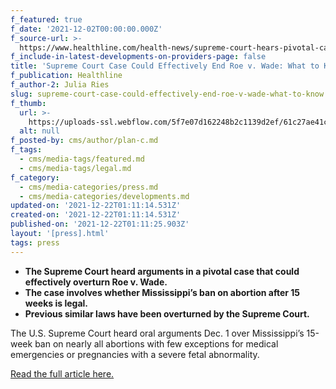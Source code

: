 ```yaml
---
f_featured: true
f_date: '2021-12-02T00:00:00.000Z'
f_source-url: >-
  https://www.healthline.com/health-news/supreme-court-hears-pivotal-case-that-may-overturn-roe-v-wade
f_include-in-latest-developments-on-providers-page: false
title: 'Supreme Court Case Could Effectively End Roe v. Wade: What to Know'
f_publication: Healthline
f_author-2: Julia Ries
slug: supreme-court-case-could-effectively-end-roe-v-wade-what-to-know
f_thumb:
  url: >-
    https://uploads-ssl.webflow.com/5f7e07d162248b2c1139d2ef/61c27ae41ca6c910a590382c_Screen%20Shot%202021-12-21%20at%206.09.45%20PM.png
  alt: null
f_posted-by: cms/author/plan-c.md
f_tags:
  - cms/media-tags/featured.md
  - cms/media-tags/legal.md
f_category:
  - cms/media-categories/press.md
  - cms/media-categories/developments.md
updated-on: '2021-12-22T01:11:14.531Z'
created-on: '2021-12-22T01:11:14.531Z'
published-on: '2021-12-22T01:11:25.903Z'
layout: '[press].html'
tags: press
---
```


*   **The Supreme Court heard arguments in a pivotal case that could effectively overturn Roe v. Wade.**
*   **The case involves whether Mississippi’s ban on abortion after 15 weeks is legal.**
*   **Previous similar laws have been overturned by the Supreme Court.**

The U.S. Supreme Court heard oral arguments Dec. 1 over Mississippi’s 15-week ban on nearly all abortions with few exceptions for medical emergencies or pregnancies with a severe fetal abnormality.

[Read the full article here.](https://www.healthline.com/health-news/supreme-court-hears-pivotal-case-that-may-overturn-roe-v-wade)
